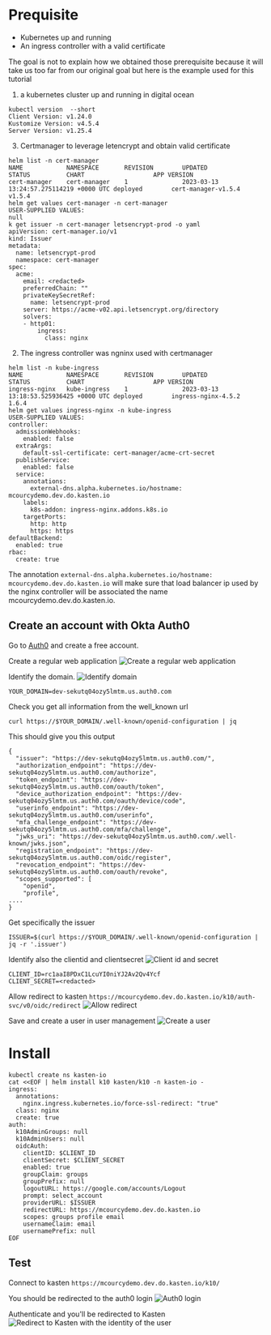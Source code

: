 # Prequisite 

- Kubernetes up and running 
- An ingress controller with a valid certificate 

The goal is not to explain how we obtained those prerequisite because it will take us 
too far from our original goal but here is the example used for this tutorial

1. a kubernetes cluster up and running in digital ocean 
```
kubectl version  --short
Client Version: v1.24.0
Kustomize Version: v4.5.4
Server Version: v1.25.4
```

3. Certmanager to leverage letencrypt and obtain valid certificate 
```
helm list -n cert-manager
NAME            NAMESPACE       REVISION        UPDATED                                 STATUS          CHART                   APP VERSION
cert-manager    cert-manager    1               2023-03-13 13:24:57.275114219 +0000 UTC deployed        cert-manager-v1.5.4     v1.5.4 
helm get values cert-manager -n cert-manager
USER-SUPPLIED VALUES:
null
k get issuer -n cert-manager letsencrypt-prod -o yaml
apiVersion: cert-manager.io/v1
kind: Issuer
metadata:
  name: letsencrypt-prod
  namespace: cert-manager  
spec:
  acme:
    email: <redacted>
    preferredChain: ""
    privateKeySecretRef:
      name: letsencrypt-prod
    server: https://acme-v02.api.letsencrypt.org/directory
    solvers:
    - http01:
        ingress:
          class: nginx
```

2. The ingress controller was ngninx used with certmanager 
```
helm list -n kube-ingress
NAME            NAMESPACE       REVISION        UPDATED                                 STATUS          CHART                   APP VERSION
ingress-nginx   kube-ingress    1               2023-03-13 13:18:53.525936425 +0000 UTC deployed        ingress-nginx-4.5.2     1.6.4 
helm get values ingress-nginx -n kube-ingress 
USER-SUPPLIED VALUES:
controller:
  admissionWebhooks:
    enabled: false
  extraArgs:
    default-ssl-certificate: cert-manager/acme-crt-secret
  publishService:
    enabled: false
  service:
    annotations:
      external-dns.alpha.kubernetes.io/hostname: mcourcydemo.dev.do.kasten.io
    labels:
      k8s-addon: ingress-nginx.addons.k8s.io
    targetPorts:
      http: http
      https: https
defaultBackend:
  enabled: true
rbac:
  create: true
```

The annotation `external-dns.alpha.kubernetes.io/hostname: mcourcydemo.dev.do.kasten.io` will make sure that 
load balancer ip used by the nginx controller will be associated the name mcourcydemo.dev.do.kasten.io.


## Create an account with Okta Auth0 

Go to [Auth0](https://auth0.com) and create a free account. 

Create a regular web application 
![Create a regular web application](./images/create-web-application.png)

Identify the domain.
![Identify domain](./images/identify-domain.png)
```
YOUR_DOMAIN=dev-sekutq04ozy5lmtm.us.auth0.com
```

Check you get all information from the well_known url
```
curl https://$YOUR_DOMAIN/.well-known/openid-configuration | jq
```

This should give you this output

```
{
  "issuer": "https://dev-sekutq04ozy5lmtm.us.auth0.com/",
  "authorization_endpoint": "https://dev-sekutq04ozy5lmtm.us.auth0.com/authorize",
  "token_endpoint": "https://dev-sekutq04ozy5lmtm.us.auth0.com/oauth/token",
  "device_authorization_endpoint": "https://dev-sekutq04ozy5lmtm.us.auth0.com/oauth/device/code",
  "userinfo_endpoint": "https://dev-sekutq04ozy5lmtm.us.auth0.com/userinfo",
  "mfa_challenge_endpoint": "https://dev-sekutq04ozy5lmtm.us.auth0.com/mfa/challenge",
  "jwks_uri": "https://dev-sekutq04ozy5lmtm.us.auth0.com/.well-known/jwks.json",
  "registration_endpoint": "https://dev-sekutq04ozy5lmtm.us.auth0.com/oidc/register",
  "revocation_endpoint": "https://dev-sekutq04ozy5lmtm.us.auth0.com/oauth/revoke",
  "scopes_supported": [
    "openid",
    "profile",
....
}
```

Get specifically the issuer 
```
ISSUER=$(curl https://$YOUR_DOMAIN/.well-known/openid-configuration | jq -r '.issuer')
```

Identify also the clientid and clientsecret 
![Client id and secret](./images/client-secret.png)
```
CLIENT_ID=rc1aaI8PDxC1LcuYI0niYJ2Av2Qv4Ycf
CLIENT_SECRET=<redacted>
```

Allow redirect to kasten `https://mcourcydemo.dev.do.kasten.io/k10/auth-svc/v0/oidc/redirect` 
![Allow redirect](./images/allow-redirect.png)


Save and create a user in user management 
![Create a user](./images/create-user.png)

# Install 

```
kubectl create ns kasten-io 
cat <<EOF | helm install k10 kasten/k10 -n kasten-io - 
ingress:
  annotations:
    nginx.ingress.kubernetes.io/force-ssl-redirect: "true"
  class: nginx
  create: true
auth:
  k10AdminGroups: null
  k10AdminUsers: null
  oidcAuth:
    clientID: $CLIENT_ID
    clientSecret: $CLIENT_SECRET
    enabled: true
    groupClaim: groups
    groupPrefix: null
    logoutURL: https://google.com/accounts/Logout
    prompt: select_account
    providerURL: $ISSUER
    redirectURL: https://mcourcydemo.dev.do.kasten.io
    scopes: groups profile email
    usernameClaim: email
    usernamePrefix: null
EOF
```

## Test 

Connect to kasten `https://mcourcydemo.dev.do.kasten.io/k10/`

You should be redirected to the auth0 login 
![Auth0 login](./images/auth0-login.png)

Authenticate and you'll be redirected to Kasten 
![Redirect to Kasten with the identity of the user](./images/redirect-to-kasten.png)
